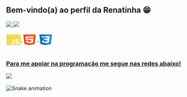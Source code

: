 ## Bem-vindo(a) ao perfil da Renatinha 😁

 <div>
   <a href="https://github.com/renatadreis">
   <img height="180em" src="https://github-readme-stats.vercel.app/api?username=renatadreis&show_icons=true&theme=dracula&include_all_commits=true&count_private=true"/>
   <img height="180em" src="https://github-readme-stats.vercel.app/api/top-langs/?username=renatadreis&layout=compact&langs_count=6&theme=dracula"/>

</div>
<div style="display: inline_block"><br>
  <img align="center" alt="Js" height="30" width="40" src="https://raw.githubusercontent.com/devicons/devicon/master/icons/javascript/javascript-plain.svg">
  <img align="center" alt="HTML" height="30" width="40" src="https://raw.githubusercontent.com/devicons/devicon/master/icons/html5/html5-original.svg">
  <img align="center" alt="CSS" height="30" width="40" src="https://raw.githubusercontent.com/devicons/devicon/master/icons/css3/css3-original.svg">
</div>
 
 <br>
 
  ### Para me apoiar na programação me segue nas redes abaixo!
 
<div> 
  <a href="https://www.linkedin.com/in/renatadrgarcia" target="_blank"><img src="https://img.shields.io/badge/-LinkedIn-%230077B5?style=for-the-badge&logo=linkedin&logoColor=white" target="_blank"></a> 
 
  ![Snake animation](https://github.com/renatadreis/renatadreis/blob/output/github-contribution-grid-snake.svg)

</div>
